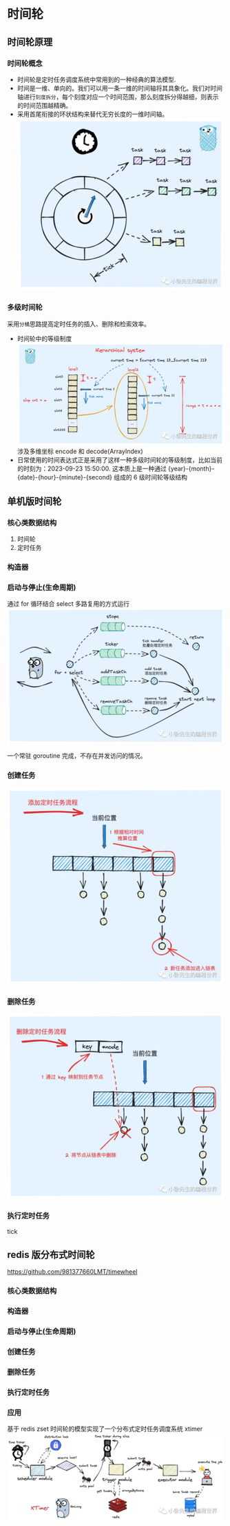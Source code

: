 # 时间轮

## 时间轮原理

### 时间轮概念

- 时间轮是定时任务调度系统中常用到的一种经典的算法模型.
- 时间是一维、单向的。我们可以用一条一维的时间轴将其具象化。我们对时间轴进行`刻度拆分`，每个刻度对应一个时间范围，那么刻度拆分得越细，则表示的时间范围越精确。
- 采用首尾衔接的环状结构来替代无穷长度的一维时间轴。
  ![alt text](image.png)

### 多级时间轮

采用`分桶`思路提高定时任务的插入、删除和检索效率。

- 时间轮中的等级制度
  ![alt text](image-1.png)
  涉及多维坐标 encode 和 decode(ArrayIndex)
- 日常使用的时间表达式正是采用了这样一种多级时间轮的等级制度，比如当前的时刻为：2023-09-23 15:50:00. 这本质上是一种通过 {year}-{month}-{date}-{hour}-{minute}-{second} 组成的 6 级时间轮等级结构

## 单机版时间轮

### 核心类数据结构

1. 时间轮
2. 定时任务

### 构造器

### 启动与停止(生命周期)

通过 for 循环结合 select 多路复用的方式运行
![alt text](image-3.png)

一个常驻 goroutine 完成，不存在并发访问的情况。

### 创建任务

![alt text](image-4.png)

### 删除任务

![alt text](image-5.png)

### 执行定时任务

tick

## redis 版分布式时间轮

https://github.com/981377660LMT/timewheel

### 核心类数据结构

### 构造器

### 启动与停止(生命周期)

### 创建任务

### 删除任务

### 执行定时任务

### 应用

基于 redis zset 时间轮的模型实现了一个分布式定时任务调度系统 xtimer
![alt text](image-2.png)
